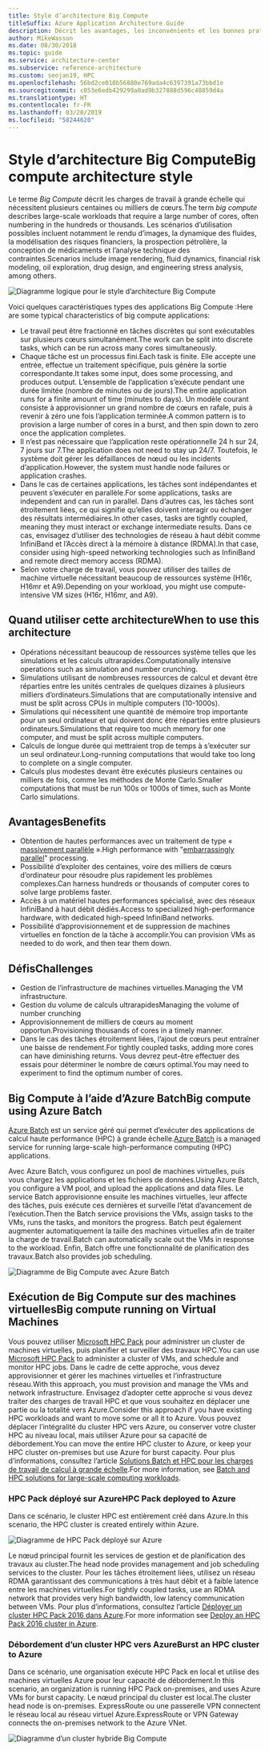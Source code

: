 ```yaml
---
title: Style d’architecture Big Compute
titleSuffix: Azure Application Architecture Guide
description: Décrit les avantages, les inconvénients et les bonnes pratiques des architectures Big Compute sur Azure.
author: MikeWasson
ms.date: 08/30/2018
ms.topic: guide
ms.service: architecture-center
ms.subservice: reference-architecture
ms.custom: seojan19, HPC
ms.openlocfilehash: 56bd2ce010b56880e769ada4c6397391a73bbd1e
ms.sourcegitcommit: c053e6edb429299a0ad9b327888d596c48859d4a
ms.translationtype: HT
ms.contentlocale: fr-FR
ms.lasthandoff: 03/20/2019
ms.locfileid: "58244620"
---
```

# <a name="big-compute-architecture-style"></a><span data-ttu-id="00a89-103">Style d’architecture Big Compute</span><span class="sxs-lookup"><span data-stu-id="00a89-103">Big compute architecture style</span></span>

<span data-ttu-id="00a89-104">Le terme *Big Compute* décrit les charges de travail à grande échelle qui nécessitent plusieurs centaines ou milliers de cœurs.</span><span class="sxs-lookup"><span data-stu-id="00a89-104">The term *big compute* describes large-scale workloads that require a large number of cores, often numbering in the hundreds or thousands.</span></span> <span data-ttu-id="00a89-105">Les scénarios d’utilisation possibles incluent notamment le rendu d’images, la dynamique des fluides, la modélisation des risques financiers, la prospection pétrolière, la conception de médicaments et l’analyse technique des contraintes.</span><span class="sxs-lookup"><span data-stu-id="00a89-105">Scenarios include image rendering, fluid dynamics, financial risk modeling, oil exploration, drug design, and engineering stress analysis, among others.</span></span>

![Diagramme logique pour le style d’architecture Big Compute](./images/big-compute-logical.png)

<span data-ttu-id="00a89-107">Voici quelques caractéristiques types des applications Big Compute :</span><span class="sxs-lookup"><span data-stu-id="00a89-107">Here are some typical characteristics of big compute applications:</span></span>

- <span data-ttu-id="00a89-108">Le travail peut être fractionné en tâches discrètes qui sont exécutables sur plusieurs cœurs simultanément.</span><span class="sxs-lookup"><span data-stu-id="00a89-108">The work can be split into discrete tasks, which can be run across many cores simultaneously.</span></span>
- <span data-ttu-id="00a89-109">Chaque tâche est un processus fini.</span><span class="sxs-lookup"><span data-stu-id="00a89-109">Each task is finite.</span></span> <span data-ttu-id="00a89-110">Elle accepte une entrée, effectue un traitement spécifique, puis génère la sortie correspondante.</span><span class="sxs-lookup"><span data-stu-id="00a89-110">It takes some input, does some processing, and produces output.</span></span> <span data-ttu-id="00a89-111">L’ensemble de l’application s’exécute pendant une durée limitée (nombre de minutes ou de jours).</span><span class="sxs-lookup"><span data-stu-id="00a89-111">The entire application runs for a finite amount of time (minutes to days).</span></span> <span data-ttu-id="00a89-112">Un modèle courant consiste à approvisionner un grand nombre de cœurs en rafale, puis à revenir à zéro une fois l’application terminée.</span><span class="sxs-lookup"><span data-stu-id="00a89-112">A common pattern is to provision a large number of cores in a burst, and then spin down to zero once the application completes.</span></span>
- <span data-ttu-id="00a89-113">Il n’est pas nécessaire que l’application reste opérationnelle 24 h sur 24, 7 jours sur 7.</span><span class="sxs-lookup"><span data-stu-id="00a89-113">The application does not need to stay up 24/7.</span></span> <span data-ttu-id="00a89-114">Toutefois, le système doit gérer les défaillances de nœud ou les incidents d’application.</span><span class="sxs-lookup"><span data-stu-id="00a89-114">However, the system must handle node failures or application crashes.</span></span>
- <span data-ttu-id="00a89-115">Dans le cas de certaines applications, les tâches sont indépendantes et peuvent s’exécuter en parallèle.</span><span class="sxs-lookup"><span data-stu-id="00a89-115">For some applications, tasks are independent and can run in parallel.</span></span> <span data-ttu-id="00a89-116">Dans d’autres cas, les tâches sont étroitement liées, ce qui signifie qu’elles doivent interagir ou échanger des résultats intermédiaires.</span><span class="sxs-lookup"><span data-stu-id="00a89-116">In other cases, tasks are tightly coupled, meaning they must interact or exchange intermediate results.</span></span> <span data-ttu-id="00a89-117">Dans ce cas, envisagez d’utiliser des technologies de réseau à haut débit comme InfiniBand et l’Accès direct à la mémoire à distance (RDMA).</span><span class="sxs-lookup"><span data-stu-id="00a89-117">In that case, consider using high-speed networking technologies such as InfiniBand and remote direct memory access (RDMA).</span></span>
- <span data-ttu-id="00a89-118">Selon votre charge de travail, vous pouvez utiliser des tailles de machine virtuelle nécessitant beaucoup de ressources système (H16r, H16mr et A9).</span><span class="sxs-lookup"><span data-stu-id="00a89-118">Depending on your workload, you might use compute-intensive VM sizes (H16r, H16mr, and A9).</span></span>

## <a name="when-to-use-this-architecture"></a><span data-ttu-id="00a89-119">Quand utiliser cette architecture</span><span class="sxs-lookup"><span data-stu-id="00a89-119">When to use this architecture</span></span>

- <span data-ttu-id="00a89-120">Opérations nécessitant beaucoup de ressources système telles que les simulations et les calculs ultrarapides.</span><span class="sxs-lookup"><span data-stu-id="00a89-120">Computationally intensive operations such as simulation and number crunching.</span></span>
- <span data-ttu-id="00a89-121">Simulations utilisant de nombreuses ressources de calcul et devant être réparties entre les unités centrales de quelques dizaines à plusieurs milliers d’ordinateurs.</span><span class="sxs-lookup"><span data-stu-id="00a89-121">Simulations that are computationally intensive and must be split across CPUs in multiple computers (10-1000s).</span></span>
- <span data-ttu-id="00a89-122">Simulations qui nécessitent une quantité de mémoire trop importante pour un seul ordinateur et qui doivent donc être réparties entre plusieurs ordinateurs.</span><span class="sxs-lookup"><span data-stu-id="00a89-122">Simulations that require too much memory for one computer, and must be split across multiple computers.</span></span>
- <span data-ttu-id="00a89-123">Calculs de longue durée qui mettraient trop de temps à s’exécuter sur un seul ordinateur.</span><span class="sxs-lookup"><span data-stu-id="00a89-123">Long-running computations that would take too long to complete on a single computer.</span></span>
- <span data-ttu-id="00a89-124">Calculs plus modestes devant être exécutés plusieurs centaines ou milliers de fois, comme les méthodes de Monte Carlo.</span><span class="sxs-lookup"><span data-stu-id="00a89-124">Smaller computations that must be run 100s or 1000s of times, such as Monte Carlo simulations.</span></span>

## <a name="benefits"></a><span data-ttu-id="00a89-125">Avantages</span><span class="sxs-lookup"><span data-stu-id="00a89-125">Benefits</span></span>

- <span data-ttu-id="00a89-126">Obtention de hautes performances avec un traitement de type « [massivement parallèle][embarrassingly-parallel] ».</span><span class="sxs-lookup"><span data-stu-id="00a89-126">High performance with "[embarrassingly parallel][embarrassingly-parallel]" processing.</span></span>
- <span data-ttu-id="00a89-127">Possibilité d’exploiter des centaines, voire des milliers de cœurs d’ordinateur pour résoudre plus rapidement les problèmes complexes.</span><span class="sxs-lookup"><span data-stu-id="00a89-127">Can harness hundreds or thousands of computer cores to solve large problems faster.</span></span>
- <span data-ttu-id="00a89-128">Accès à un matériel hautes performances spécialisé, avec des réseaux InfiniBand à haut débit dédiés.</span><span class="sxs-lookup"><span data-stu-id="00a89-128">Access to specialized high-performance hardware, with dedicated high-speed InfiniBand networks.</span></span>
- <span data-ttu-id="00a89-129">Possibilité d’approvisionnement et de suppression de machines virtuelles en fonction de la tâche à accomplir.</span><span class="sxs-lookup"><span data-stu-id="00a89-129">You can provision VMs as needed to do work, and then tear them down.</span></span>

## <a name="challenges"></a><span data-ttu-id="00a89-130">Défis</span><span class="sxs-lookup"><span data-stu-id="00a89-130">Challenges</span></span>

- <span data-ttu-id="00a89-131">Gestion de l’infrastructure de machines virtuelles.</span><span class="sxs-lookup"><span data-stu-id="00a89-131">Managing the VM infrastructure.</span></span>
- <span data-ttu-id="00a89-132">Gestion du volume de calculs ultrarapides</span><span class="sxs-lookup"><span data-stu-id="00a89-132">Managing the volume of number crunching</span></span>
- <span data-ttu-id="00a89-133">Approvisionnement de milliers de cœurs au moment opportun.</span><span class="sxs-lookup"><span data-stu-id="00a89-133">Provisioning thousands of cores in a timely manner.</span></span>
- <span data-ttu-id="00a89-134">Dans le cas des tâches étroitement liées, l’ajout de cœurs peut entraîner une baisse de rendement.</span><span class="sxs-lookup"><span data-stu-id="00a89-134">For tightly coupled tasks, adding more cores can have diminishing returns.</span></span> <span data-ttu-id="00a89-135">Vous devrez peut-être effectuer des essais pour déterminer le nombre de cœurs optimal.</span><span class="sxs-lookup"><span data-stu-id="00a89-135">You may need to experiment to find the optimum number of cores.</span></span>

## <a name="big-compute-using-azure-batch"></a><span data-ttu-id="00a89-136">Big Compute à l’aide d’Azure Batch</span><span class="sxs-lookup"><span data-stu-id="00a89-136">Big compute using Azure Batch</span></span>

<span data-ttu-id="00a89-137">[Azure Batch][batch] est un service géré qui permet d’exécuter des applications de calcul haute performance (HPC) à grande échelle.</span><span class="sxs-lookup"><span data-stu-id="00a89-137">[Azure Batch][batch] is a managed service for running large-scale high-performance computing (HPC) applications.</span></span>

<span data-ttu-id="00a89-138">Avec Azure Batch, vous configurez un pool de machines virtuelles, puis vous chargez les applications et les fichiers de données.</span><span class="sxs-lookup"><span data-stu-id="00a89-138">Using Azure Batch, you configure a VM pool, and upload the applications and data files.</span></span> <span data-ttu-id="00a89-139">Le service Batch approvisionne ensuite les machines virtuelles, leur affecte des tâches, puis exécute ces dernières et surveille l’état d’avancement de l’exécution.</span><span class="sxs-lookup"><span data-stu-id="00a89-139">Then the Batch service provisions the VMs, assign tasks to the VMs, runs the tasks, and monitors the progress.</span></span> <span data-ttu-id="00a89-140">Batch peut également augmenter automatiquement la taille des machines virtuelles afin de traiter la charge de travail.</span><span class="sxs-lookup"><span data-stu-id="00a89-140">Batch can automatically scale out the VMs in response to the workload.</span></span> <span data-ttu-id="00a89-141">Enfin, Batch offre une fonctionnalité de planification des travaux.</span><span class="sxs-lookup"><span data-stu-id="00a89-141">Batch also provides job scheduling.</span></span>

![Diagramme de Big Compute avec Azure Batch](./images/big-compute-batch.png)

## <a name="big-compute-running-on-virtual-machines"></a><span data-ttu-id="00a89-143">Exécution de Big Compute sur des machines virtuelles</span><span class="sxs-lookup"><span data-stu-id="00a89-143">Big compute running on Virtual Machines</span></span>

<span data-ttu-id="00a89-144">Vous pouvez utiliser [Microsoft HPC Pack][hpc-pack] pour administrer un cluster de machines virtuelles, puis planifier et surveiller des travaux HPC.</span><span class="sxs-lookup"><span data-stu-id="00a89-144">You can use [Microsoft HPC Pack][hpc-pack] to administer a cluster of VMs, and schedule and monitor HPC jobs.</span></span> <span data-ttu-id="00a89-145">Dans le cadre de cette approche, vous devez approvisionner et gérer les machines virtuelles et l’infrastructure réseau.</span><span class="sxs-lookup"><span data-stu-id="00a89-145">With this approach, you must provision and manage the VMs and network infrastructure.</span></span> <span data-ttu-id="00a89-146">Envisagez d’adopter cette approche si vous devez traiter des charges de travail HPC et que vous souhaitez en déplacer une partie ou la totalité vers Azure.</span><span class="sxs-lookup"><span data-stu-id="00a89-146">Consider this approach if you have existing HPC workloads and want to move some or all it to Azure.</span></span> <span data-ttu-id="00a89-147">Vous pouvez déplacer l’intégralité du cluster HPC vers Azure, ou conserver votre cluster HPC au niveau local, mais utiliser Azure pour sa capacité de débordement.</span><span class="sxs-lookup"><span data-stu-id="00a89-147">You can move the entire HPC cluster to Azure, or keep your HPC cluster on-premises but use Azure for burst capacity.</span></span> <span data-ttu-id="00a89-148">Pour plus d’informations, consultez l’article [Solutions Batch et HPC pour les charges de travail de calcul à grande échelle][batch-hpc-solutions].</span><span class="sxs-lookup"><span data-stu-id="00a89-148">For more information, see [Batch and HPC solutions for large-scale computing workloads][batch-hpc-solutions].</span></span>

### <a name="hpc-pack-deployed-to-azure"></a><span data-ttu-id="00a89-149">HPC Pack déployé sur Azure</span><span class="sxs-lookup"><span data-stu-id="00a89-149">HPC Pack deployed to Azure</span></span>

<span data-ttu-id="00a89-150">Dans ce scénario, le cluster HPC est entièrement créé dans Azure.</span><span class="sxs-lookup"><span data-stu-id="00a89-150">In this scenario, the HPC cluster is created entirely within Azure.</span></span>

![Diagramme de HPC Pack déployé sur Azure](./images/big-compute-iaas.png)

<span data-ttu-id="00a89-152">Le nœud principal fournit les services de gestion et de planification des travaux au cluster.</span><span class="sxs-lookup"><span data-stu-id="00a89-152">The head node provides management and job scheduling services to the cluster.</span></span> <span data-ttu-id="00a89-153">Pour les tâches étroitement liées, utilisez un réseau RDMA garantissant des communications à très haut débit et à faible latence entre les machines virtuelles.</span><span class="sxs-lookup"><span data-stu-id="00a89-153">For tightly coupled tasks, use an RDMA network that provides very high bandwidth, low latency communication between VMs.</span></span> <span data-ttu-id="00a89-154">Pour plus d’informations, consultez l’article [Déployer un cluster HPC Pack 2016 dans Azure][deploy-hpc-azure].</span><span class="sxs-lookup"><span data-stu-id="00a89-154">For more information see [Deploy an HPC Pack 2016 cluster in Azure][deploy-hpc-azure].</span></span>

### <a name="burst-an-hpc-cluster-to-azure"></a><span data-ttu-id="00a89-155">Débordement d’un cluster HPC vers Azure</span><span class="sxs-lookup"><span data-stu-id="00a89-155">Burst an HPC cluster to Azure</span></span>

<span data-ttu-id="00a89-156">Dans ce scénario, une organisation exécute HPC Pack en local et utilise des machines virtuelles Azure pour leur capacité de débordement.</span><span class="sxs-lookup"><span data-stu-id="00a89-156">In this scenario, an organization is running HPC Pack on-premises, and uses Azure VMs for burst capacity.</span></span> <span data-ttu-id="00a89-157">Le nœud principal du cluster est local.</span><span class="sxs-lookup"><span data-stu-id="00a89-157">The cluster head node is on-premises.</span></span> <span data-ttu-id="00a89-158">ExpressRoute ou une passerelle VPN connectent le réseau local au réseau virtuel Azure.</span><span class="sxs-lookup"><span data-stu-id="00a89-158">ExpressRoute or VPN Gateway connects the on-premises network to the Azure VNet.</span></span>

![Diagramme d’un cluster hybride Big Compute](./images/big-compute-hybrid.png)

<!-- links -->

[batch]: /azure/batch/
[batch-hpc-solutions]: /azure/batch/batch-hpc-solutions
[deploy-hpc-azure]: /azure/virtual-machines/windows/hpcpack-2016-cluster
[embarrassingly-parallel]: https://en.wikipedia.org/wiki/Embarrassingly_parallel
[hpc-pack]: https://technet.microsoft.com/library/cc514029
